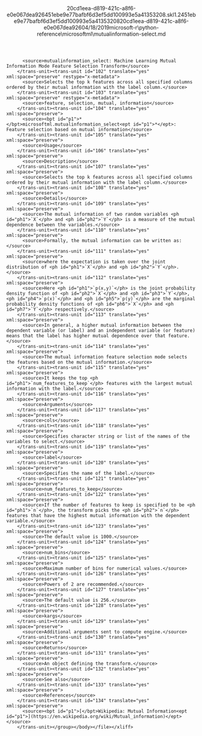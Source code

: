 <?xml version="1.0"?><xliff version="1.2" xmlns="urn:oasis:names:tc:xliff:document:1.2" xmlns:xsi="http://www.w3.org/2001/XMLSchema-instance" xsi:schemaLocation="urn:oasis:names:tc:xliff:document:1.2 xliff-core-1.2-transitional.xsd"><file datatype="xml" original="mutualinformation-select.md" source-language="en-US" target-language="en-US"><header><tool tool-id="mdxliff" tool-name="mdxliff" tool-version="1.0-d1654b2" tool-company="Microsoft" /><xliffext:skl_file_name xmlns:xliffext="urn:microsoft:content:schema:xliffextensions">20cd1eea-d819-421c-a8f6-e0e067dea926451ebe9e77bafbf6d3ef5dd100993e5a41353208.skl</xliffext:skl_file_name><xliffext:version xmlns:xliffext="urn:microsoft:content:schema:xliffextensions">1.2</xliffext:version><xliffext:ms.openlocfilehash xmlns:xliffext="urn:microsoft:content:schema:xliffextensions">451ebe9e77bafbf6d3ef5dd100993e5a41353208</xliffext:ms.openlocfilehash><xliffext:ms.sourcegitcommit xmlns:xliffext="urn:microsoft:content:schema:xliffextensions">20cd1eea-d819-421c-a8f6-e0e067dea926</xliffext:ms.sourcegitcommit><xliffext:ms.lasthandoff xmlns:xliffext="urn:microsoft:content:schema:xliffextensions">04/18/2019</xliffext:ms.lasthandoff><xliffext:ms.openlocfilepath xmlns:xliffext="urn:microsoft:content:schema:xliffextensions">microsoft-r\python-reference\microsoftml\mutualinformation-select.md</xliffext:ms.openlocfilepath></header><body><group id="content" extype="content"><trans-unit id="101" translate="yes" xml:space="preserve" restype="x-metadata">
          <source>mutualinformation_select: Machine Learning Mutual Information Mode Feature Selection Transform</source>
        </trans-unit><trans-unit id="102" translate="yes" xml:space="preserve" restype="x-metadata">
          <source>Selects the top k features across all specified columns ordered by their mutual information with the label column.</source>
        </trans-unit><trans-unit id="103" translate="yes" xml:space="preserve" restype="x-metadata">
          <source>feature, selection, mutual, information</source>
        </trans-unit><trans-unit id="104" translate="yes" xml:space="preserve">
          <source><bpt id="p1">*</bpt>microsoftml.mutualinformation_select<ept id="p1">*</ept>: Feature selection based on mutual information</source>
        </trans-unit><trans-unit id="105" translate="yes" xml:space="preserve">
          <source>Usage</source>
        </trans-unit><trans-unit id="106" translate="yes" xml:space="preserve">
          <source>Description</source>
        </trans-unit><trans-unit id="107" translate="yes" xml:space="preserve">
          <source>Selects the top k features across all specified columns ordered by their mutual information with the label column.</source>
        </trans-unit><trans-unit id="108" translate="yes" xml:space="preserve">
          <source>Details</source>
        </trans-unit><trans-unit id="109" translate="yes" xml:space="preserve">
          <source>The mutual information of two random variables <ph id="ph1">`X`</ph> and <ph id="ph2">`Y`</ph> is a measure of the mutual dependence between the variables.</source>
        </trans-unit><trans-unit id="110" translate="yes" xml:space="preserve">
          <source>Formally, the mutual information can be written as:</source>
        </trans-unit><trans-unit id="111" translate="yes" xml:space="preserve">
          <source>where the expectation is taken over the joint distribution of <ph id="ph1">`X`</ph> and <ph id="ph2">`Y`</ph>.</source>
        </trans-unit><trans-unit id="112" translate="yes" xml:space="preserve">
          <source>Here <ph id="ph1">`p(x,y)`</ph> is the joint probability density function of <ph id="ph2">`X`</ph> and <ph id="ph3">`Y`</ph>, <ph id="ph4">`p(x)`</ph> and <ph id="ph5">`p(y)`</ph> are the marginal probability density functions of <ph id="ph6">`X`</ph> and <ph id="ph7">`Y`</ph> respectively.</source>
        </trans-unit><trans-unit id="113" translate="yes" xml:space="preserve">
          <source>In general, a higher mutual information between the dependent variable (or label) and an independent variable (or feature) means that the label has higher mutual dependence over that feature.</source>
        </trans-unit><trans-unit id="114" translate="yes" xml:space="preserve">
          <source>The mutual information feature selection mode selects the features based on the mutual information.</source>
        </trans-unit><trans-unit id="115" translate="yes" xml:space="preserve">
          <source>It keeps the top <ph id="ph1">`num_features_to_keep`</ph> features with the largest mutual information with the label.</source>
        </trans-unit><trans-unit id="116" translate="yes" xml:space="preserve">
          <source>Arguments</source>
        </trans-unit><trans-unit id="117" translate="yes" xml:space="preserve">
          <source>cols</source>
        </trans-unit><trans-unit id="118" translate="yes" xml:space="preserve">
          <source>Specifies character string or list of the names of the variables to select.</source>
        </trans-unit><trans-unit id="119" translate="yes" xml:space="preserve">
          <source>label</source>
        </trans-unit><trans-unit id="120" translate="yes" xml:space="preserve">
          <source>Specifies the name of the label.</source>
        </trans-unit><trans-unit id="121" translate="yes" xml:space="preserve">
          <source>num_features_to_keep</source>
        </trans-unit><trans-unit id="122" translate="yes" xml:space="preserve">
          <source>If the number of features to keep is specified to be <ph id="ph1">`n`</ph>, the transform picks the <ph id="ph2">`n`</ph> features that have the highest mutual information with the dependent variable.</source>
        </trans-unit><trans-unit id="123" translate="yes" xml:space="preserve">
          <source>The default value is 1000.</source>
        </trans-unit><trans-unit id="124" translate="yes" xml:space="preserve">
          <source>num_bins</source>
        </trans-unit><trans-unit id="125" translate="yes" xml:space="preserve">
          <source>Maximum number of bins for numerical values.</source>
        </trans-unit><trans-unit id="126" translate="yes" xml:space="preserve">
          <source>Powers of 2 are recommended.</source>
        </trans-unit><trans-unit id="127" translate="yes" xml:space="preserve">
          <source>The default value is 256.</source>
        </trans-unit><trans-unit id="128" translate="yes" xml:space="preserve">
          <source>kargs</source>
        </trans-unit><trans-unit id="129" translate="yes" xml:space="preserve">
          <source>Additional arguments sent to compute engine.</source>
        </trans-unit><trans-unit id="130" translate="yes" xml:space="preserve">
          <source>Returns</source>
        </trans-unit><trans-unit id="131" translate="yes" xml:space="preserve">
          <source>An object defining the transform.</source>
        </trans-unit><trans-unit id="132" translate="yes" xml:space="preserve">
          <source>See also</source>
        </trans-unit><trans-unit id="133" translate="yes" xml:space="preserve">
          <source>References</source>
        </trans-unit><trans-unit id="134" translate="yes" xml:space="preserve">
          <source><bpt id="p1">[</bpt>Wikipedia: Mutual Information<ept id="p1">](https://en.wikipedia.org/wiki/Mutual_information)</ept></source>
        </trans-unit></group></body></file></xliff>